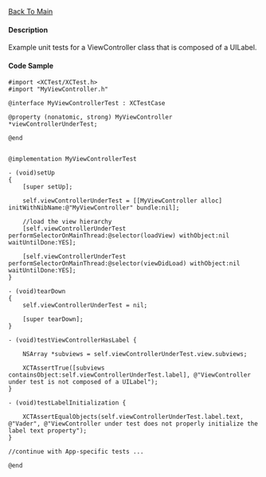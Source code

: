 [Back To Main](https://github.com/ccabanero/ios-unit-testing-patterns) 

#### Description
Example unit tests for a ViewController class that is composed of a UILabel.

#### Code Sample
	#import <XCTest/XCTest.h>
	#import "MyViewController.h"
	
	@interface MyViewControllerTest : XCTestCase
	
	@property (nonatomic, strong) MyViewController *viewControllerUnderTest;
	
	@end
	
	
	@implementation MyViewControllerTest
	
	- (void)setUp
	{
	    [super setUp];
	    
	    self.viewControllerUnderTest = [[MyViewController alloc] initWithNibName:@"MyViewController" bundle:nil];
	    
	    //load the view hierarchy
	    [self.viewControllerUnderTest performSelectorOnMainThread:@selector(loadView) withObject:nil waitUntilDone:YES];
	    
	    [self.viewControllerUnderTest performSelectorOnMainThread:@selector(viewDidLoad) withObject:nil waitUntilDone:YES];
	}
	
	- (void)tearDown
	{
	    self.viewControllerUnderTest = nil;
	    
	    [super tearDown];
	}
	
	- (void)testViewControllerHasLabel {
	    
	    NSArray *subviews = self.viewControllerUnderTest.view.subviews;
	    
	    XCTAssertTrue([subviews containsObject:self.viewControllerUnderTest.label], @"ViewController under test is not composed of a UILabel");
	}
	
	- (void)testLabelInitialization {
	    
	    XCTAssertEqualObjects(self.viewControllerUnderTest.label.text, @"Vader", @"ViewController under test does not properly initialize the label text property");
	}
	
	//continue with App-specific tests ...
	
	@end